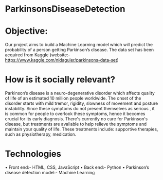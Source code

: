 # ParkinsonsDiseaseDetection

# Objective:
Our project aims to build a Machine Learning model which will predict the 
probability of a person getting Parkinson’s disease. The data set has been acquired 
from Kaggle (website:- https://www.kaggle.com/nidaguler/parkinsons-data-set)

# How is it socially relevant?
Parkinson’s disease is a neuro-degenerative disorder which affects quality of 
life of an estimated 10 million people worldwide. The onset of the disorder starts with 
mild tremor, rigidity, slowness of movement and posture instability. 
Since these symptoms do not present themselves as serious , it is common for 
people to overlook these symptoms, hence it becomes crucial for its early diagnosis. 
There's currently no cure for Parkinson's disease, but treatments are available to help 
relieve the symptoms and maintain your quality of life. These treatments include: 
supportive therapies, such as physiotherapy, medication.

# Technologies 
• Front end:- HTML, CSS, JavaScript
• Back end:- Python
• Parkinson’s disease detection model:- Machine Learning

